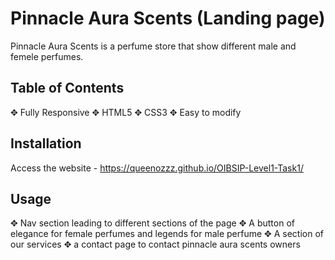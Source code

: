 # Pinnacle Aura Scents (Landing page)

Pinnacle Aura Scents is a perfume store that show different male and femele perfumes.

## Table of Contents

 ✥ Fully Responsive
 ✥ HTML5 
 ✥ CSS3 
 ✥ Easy to modify

## Installation

Access the website - https://queenozzz.github.io/OIBSIP-Level1-Task1/



## Usage
✥ Nav section leading to different sections of the page
✥ A button of elegance for female perfumes and legends for male perfume
✥ A section of our services
✥ a contact page to contact pinnacle aura scents owners
